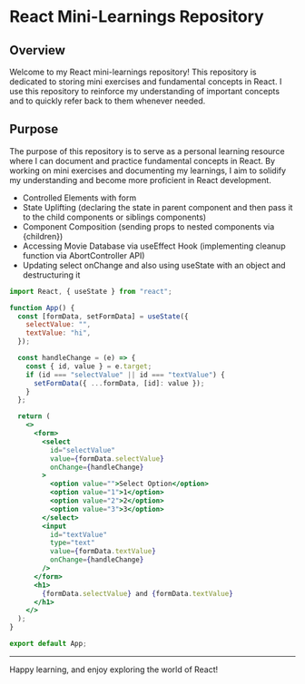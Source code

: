 # React Mini-Learnings Repository

## Overview

Welcome to my React mini-learnings repository! This repository is dedicated to storing mini exercises and fundamental concepts in React. I use this repository to reinforce my understanding of important concepts and to quickly refer back to them whenever needed.

## Purpose

The purpose of this repository is to serve as a personal learning resource where I can document and practice fundamental concepts in React. By working on mini exercises and documenting my learnings, I aim to solidify my understanding and become more proficient in React development.

- Controlled Elements with form
- State Uplifting
  (declaring the state in parent component and then pass it to the child components or siblings components)
- Component Composition (sending props to nested components via {children})
- Accessing Movie Database via useEffect Hook (implementing cleanup function via AbortController API)
- Updating select onChange and also using useState with an object and destructuring it

```jsx
import React, { useState } from "react";

function App() {
  const [formData, setFormData] = useState({
    selectValue: "",
    textValue: "hi",
  });

  const handleChange = (e) => {
    const { id, value } = e.target;
    if (id === "selectValue" || id === "textValue") {
      setFormData({ ...formData, [id]: value });
    }
  };

  return (
    <>
      <form>
        <select
          id="selectValue"
          value={formData.selectValue}
          onChange={handleChange}
        >
          <option value="">Select Option</option>
          <option value="1">1</option>
          <option value="2">2</option>
          <option value="3">3</option>
        </select>
        <input
          id="textValue"
          type="text"
          value={formData.textValue}
          onChange={handleChange}
        />
      </form>
      <h1>
        {formData.selectValue} and {formData.textValue}
      </h1>
    </>
  );
}

export default App;
```

---

Happy learning, and enjoy exploring the world of React!
